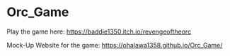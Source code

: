 # Orc_Game

Play the game here: https://baddie1350.itch.io/revengeoftheorc

Mock-Up Website for the game: https://ohalawa1358.github.io/Orc_Game/
